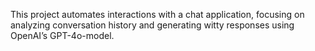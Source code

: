 This project automates interactions with a chat application, focusing on analyzing conversation history and generating witty responses using OpenAI’s GPT-4o-model.
